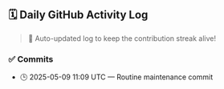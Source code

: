 ## 🗓️ Daily GitHub Activity Log

> 🤖 Auto-updated log to keep the contribution streak alive!

### ✅ Commits

- 🕒 2025-05-09 11:09 UTC — Routine maintenance commit

